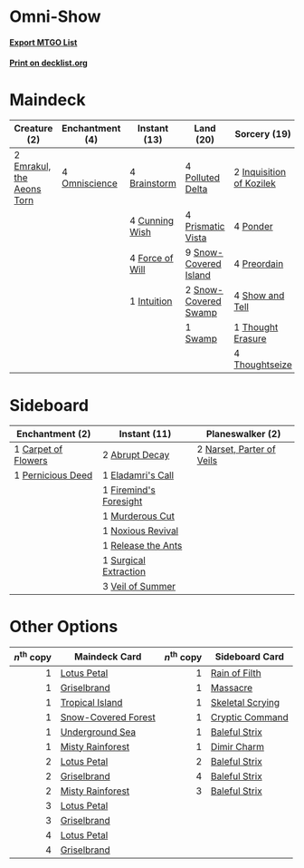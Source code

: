 # Omni-Show

#### [Export MTGO List](../collection/Omni-Show/Omni-Show.txt)
#### [Print on decklist.org](http://decklist.org/?deckmain=4%09Brainstorm%0A4%09Cunning%20Wish%0A2%09Emrakul,%20the%20Aeons%20Torn%0A4%09Force%20of%20Will%0A2%09Inquisition%20of%20Kozilek%0A1%09Intuition%0A2%09Lim-Dul's%20Vault%0A4%09Omniscience%0A4%09Polluted%20Delta%0A4%09Ponder%0A4%09Preordain%0A4%09Prismatic%20Vista%0A4%09Show%20and%20Tell%0A9%09Snow-Covered%20Island%0A2%09Snow-Covered%20Swamp%0A1%09Swamp%0A1%09Thought%20Erasure%0A4%09Thoughtseize&deckside=2%09Abrupt%20Decay%0A1%09Carpet%20of%20Flowers%0A1%09Eladamri's%20Call%0A1%09Firemind's%20Foresight%0A1%09Murderous%20Cut%0A2%09Narset,%20Parter%20of%20Veils%0A1%09Noxious%20Revival%0A1%09Pernicious%20Deed%0A1%09Release%20the%20Ants%0A1%09Surgical%20Extraction%0A3%09Veil%20of%20Summer)
# Maindeck

|                                            Creature (2)                                            |                                    Enchantment (4)                                     |                                      Instant (13)                                      |                                           Land (20)                                            |                                           Sorcery (19)                                            |   Unknown (2)   |
|----------------------------------------------------------------------------------------------------|----------------------------------------------------------------------------------------|----------------------------------------------------------------------------------------|------------------------------------------------------------------------------------------------|---------------------------------------------------------------------------------------------------|-----------------|
|2 [Emrakul, the Aeons Torn](http://gatherer.wizards.com/Pages/Card/Details.aspx?multiverseid=397905)|4 [Omniscience](http://gatherer.wizards.com/Pages/Card/Details.aspx?multiverseid=288937)|4 [Brainstorm](http://gatherer.wizards.com/Pages/Card/Details.aspx?multiverseid=3897)   |4 [Polluted Delta](http://gatherer.wizards.com/Pages/Card/Details.aspx?multiverseid=405104)     |2 [Inquisition of Kozilek](http://gatherer.wizards.com/Pages/Card/Details.aspx?multiverseid=416897)|2 Lim-Dul's Vault|
|                                                                                                    |                                                                                        |4 [Cunning Wish](http://gatherer.wizards.com/Pages/Card/Details.aspx?multiverseid=34400)|4 [Prismatic Vista](http://gatherer.wizards.com/Pages/Card/Details.aspx?multiverseid=464193)    |4 [Ponder](http://gatherer.wizards.com/Pages/Card/Details.aspx?multiverseid=451051)                |                 |
|                                                                                                    |                                                                                        |4 [Force of Will](http://gatherer.wizards.com/Pages/Card/Details.aspx?multiverseid=3107)|9 [Snow-Covered Island](http://gatherer.wizards.com/Pages/Card/Details.aspx?multiverseid=121130)|4 [Preordain](http://gatherer.wizards.com/Pages/Card/Details.aspx?multiverseid=405347)             |                 |
|                                                                                                    |                                                                                        |1 [Intuition](http://gatherer.wizards.com/Pages/Card/Details.aspx?multiverseid=4707)    |2 [Snow-Covered Swamp](http://gatherer.wizards.com/Pages/Card/Details.aspx?multiverseid=121256) |4 [Show and Tell](http://gatherer.wizards.com/Pages/Card/Details.aspx?multiverseid=416878)         |                 |
|                                                                                                    |                                                                                        |                                                                                        |1 [Swamp](http://gatherer.wizards.com/Pages/Card/Details.aspx?multiverseid=439858)              |1 [Thought Erasure](http://gatherer.wizards.com/Pages/Card/Details.aspx?multiverseid=452956)       |                 |
|                                                                                                    |                                                                                        |                                                                                        |                                                                                                |4 [Thoughtseize](http://gatherer.wizards.com/Pages/Card/Details.aspx?multiverseid=438676)          |                 |


# Sideboard

|                                      Enchantment (2)                                       |                                          Instant (11)                                           |                                          Planeswalker (2)                                          |
|--------------------------------------------------------------------------------------------|-------------------------------------------------------------------------------------------------|----------------------------------------------------------------------------------------------------|
|1 [Carpet of Flowers](http://gatherer.wizards.com/Pages/Card/Details.aspx?multiverseid=5858)|2 [Abrupt Decay](http://gatherer.wizards.com/Pages/Card/Details.aspx?multiverseid=456061)        |2 [Narset, Parter of Veils](http://gatherer.wizards.com/Pages/Card/Details.aspx?multiverseid=460988)|
|1 [Pernicious Deed](http://gatherer.wizards.com/Pages/Card/Details.aspx?multiverseid=442201)|1 [Eladamri's Call](http://gatherer.wizards.com/Pages/Card/Details.aspx?multiverseid=442192)     |                                                                                                    |
|                                                                                            |1 [Firemind's Foresight](http://gatherer.wizards.com/Pages/Card/Details.aspx?multiverseid=405231)|                                                                                                    |
|                                                                                            |1 [Murderous Cut](http://gatherer.wizards.com/Pages/Card/Details.aspx?multiverseid=386613)       |                                                                                                    |
|                                                                                            |1 [Noxious Revival](http://gatherer.wizards.com/Pages/Card/Details.aspx?multiverseid=230067)     |                                                                                                    |
|                                                                                            |1 [Release the Ants](http://gatherer.wizards.com/Pages/Card/Details.aspx?multiverseid=152619)    |                                                                                                    |
|                                                                                            |1 [Surgical Extraction](http://gatherer.wizards.com/Pages/Card/Details.aspx?multiverseid=397706) |                                                                                                    |
|                                                                                            |3 [Veil of Summer](http://gatherer.wizards.com/Pages/Card/Details.aspx?multiverseid=466952)      |                                                                                                    |


# Other Options

|*n*<sup>th</sup> copy|                                        Maindeck Card                                         |*n*<sup>th</sup> copy|                                      Sideboard Card                                       |
|--------------------:|----------------------------------------------------------------------------------------------|--------------------:|-------------------------------------------------------------------------------------------|
|                    1|[Lotus Petal](http://gatherer.wizards.com/Pages/Card/Details.aspx?multiverseid=420602)        |                    1|[Rain of Filth](http://gatherer.wizards.com/Pages/Card/Details.aspx?multiverseid=5831)     |
|                    1|[Griselbrand](http://gatherer.wizards.com/Pages/Card/Details.aspx?multiverseid=239995)        |                    1|[Massacre](http://gatherer.wizards.com/Pages/Card/Details.aspx?multiverseid=21324)         |
|                    1|[Tropical Island](http://gatherer.wizards.com/Pages/Card/Details.aspx?multiverseid=884)       |                    1|[Skeletal Scrying](http://gatherer.wizards.com/Pages/Card/Details.aspx?multiverseid=389674)|
|                    1|[Snow-Covered Forest](http://gatherer.wizards.com/Pages/Card/Details.aspx?multiverseid=121192)|                    1|[Cryptic Command](http://gatherer.wizards.com/Pages/Card/Details.aspx?multiverseid=438614) |
|                    1|[Underground Sea](http://gatherer.wizards.com/Pages/Card/Details.aspx?multiverseid=886)       |                    1|[Baleful Strix](http://gatherer.wizards.com/Pages/Card/Details.aspx?multiverseid=376260)   |
|                    1|[Misty Rainforest](http://gatherer.wizards.com/Pages/Card/Details.aspx?multiverseid=405102)   |                    1|[Dimir Charm](http://gatherer.wizards.com/Pages/Card/Details.aspx?multiverseid=455914)     |
|                    2|[Lotus Petal](http://gatherer.wizards.com/Pages/Card/Details.aspx?multiverseid=420602)        |                    2|[Baleful Strix](http://gatherer.wizards.com/Pages/Card/Details.aspx?multiverseid=376260)   |
|                    2|[Griselbrand](http://gatherer.wizards.com/Pages/Card/Details.aspx?multiverseid=239995)        |                    4|[Baleful Strix](http://gatherer.wizards.com/Pages/Card/Details.aspx?multiverseid=376260)   |
|                    2|[Misty Rainforest](http://gatherer.wizards.com/Pages/Card/Details.aspx?multiverseid=405102)   |                    3|[Baleful Strix](http://gatherer.wizards.com/Pages/Card/Details.aspx?multiverseid=376260)   |
|                    3|[Lotus Petal](http://gatherer.wizards.com/Pages/Card/Details.aspx?multiverseid=420602)        |                     |                                                                                           |
|                    3|[Griselbrand](http://gatherer.wizards.com/Pages/Card/Details.aspx?multiverseid=239995)        |                     |                                                                                           |
|                    4|[Lotus Petal](http://gatherer.wizards.com/Pages/Card/Details.aspx?multiverseid=420602)        |                     |                                                                                           |
|                    4|[Griselbrand](http://gatherer.wizards.com/Pages/Card/Details.aspx?multiverseid=239995)        |                     |                                                                                           |

